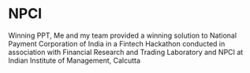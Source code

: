 # NPCI
Winning PPT,
Me and my team provided a winning solution to National Payment Corporation of India in a Fintech Hackathon conducted in association with Financial Research and Trading Laboratory and NPCI at Indian Institute of Management, Calcutta
